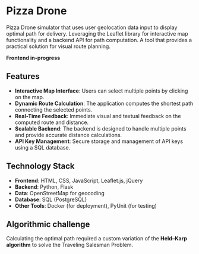 # Pizza Drone

Pizza Drone simulator that uses user geolocation data input to display optimal path for delivery. Leveraging the Leaflet library for interactive map functionality and a backend API for path computation. A tool that provides a practical solution for visual route planning.

**Frontend in-progress**

## Features

- **Interactive Map Interface**: Users can select multiple points by clicking on the map.
- **Dynamic Route Calculation**: The application computes the shortest path connecting the selected points.
- **Real-Time Feedback**: Immediate visual and textual feedback on the computed route and distance.
- **Scalable Backend**: The backend is designed to handle multiple points and provide accurate distance calculations.
- **API Key Management**: Secure storage and management of API keys using a SQL database.

## Technology Stack

- **Frontend**: HTML, CSS, JavaScript, Leaflet.js, jQuery
- **Backend**: Python, Flask
- **Data**: OpenStreetMap for geocoding
- **Database**: SQL (PostgreSQL)
- **Other Tools**: Docker (for deployment), PyUnit (for testing)

## Algorithmic challenge

Calculating the optimal path required a custom variation of the **Held–Karp algorithm** to solve the Traveling Salesman Problem.
